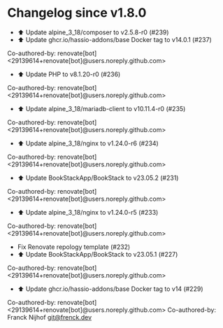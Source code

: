 # Changelog since v1.8.0
- ⬆️ Update alpine_3_18/composer to v2.5.8-r0 (#239) 
- ⬆️ Update ghcr.io/hassio-addons/base Docker tag to v14.0.1 (#237)

Co-authored-by: renovate[bot] <29139614+renovate[bot]@users.noreply.github.com> 
- ⬆️ Update PHP to v8.1.20-r0 (#236)

Co-authored-by: renovate[bot] <29139614+renovate[bot]@users.noreply.github.com> 
- ⬆️ Update alpine_3_18/mariadb-client to v10.11.4-r0 (#235)

Co-authored-by: renovate[bot] <29139614+renovate[bot]@users.noreply.github.com> 
- ⬆️ Update alpine_3_18/nginx to v1.24.0-r6 (#234)

Co-authored-by: renovate[bot] <29139614+renovate[bot]@users.noreply.github.com> 
- ⬆️ Update BookStackApp/BookStack to v23.05.2 (#231)

Co-authored-by: renovate[bot] <29139614+renovate[bot]@users.noreply.github.com> 
- ⬆️ Update alpine_3_18/nginx to v1.24.0-r5 (#233)

Co-authored-by: renovate[bot] <29139614+renovate[bot]@users.noreply.github.com> 
- Fix Renovate repology template (#232) 
- ⬆️ Update BookStackApp/BookStack to v23.05.1 (#227)

Co-authored-by: renovate[bot] <29139614+renovate[bot]@users.noreply.github.com> 
- ⬆️ Update ghcr.io/hassio-addons/base Docker tag to v14 (#229)

Co-authored-by: renovate[bot] <29139614+renovate[bot]@users.noreply.github.com>
Co-authored-by: Franck Nijhof <git@frenck.dev> 

